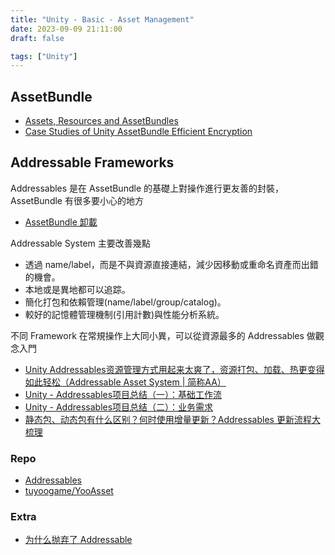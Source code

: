 ```yaml
---
title: "Unity - Basic - Asset Management"
date: 2023-09-09 21:11:00
draft: false

tags: ["Unity"]
---
```


## AssetBundle
- [Assets, Resources and AssetBundles](https://learn.unity.com/tutorial/assets-resources-and-assetbundles#)
- [Case Studies of Unity AssetBundle Efficient Encryption](https://blog.en.uwa4d.com/2022/02/26/case-studies-of-unity-assetbundle-efficient-encryption/)

## Addressable Frameworks

Addressables 是在 AssetBundle 的基礎上對操作進行更友善的封裝，AssetBundle 有很多要小心的地方
- [AssetBundle 卸載](https://juejin.cn/post/7066814466167422989)

Addressable System 主要改善幾點
- 透過 name/label，而是不與資源直接連結，減少因移動或重命名資產而出錯的機會。
- 本地或是異地都可以追踪。
- 簡化打包和依賴管理(name/label/group/catalog)。
- 較好的記憶體管理機制(引用計數)與性能分析系統。

不同 Framework 在常規操作上大同小異，可以從資源最多的 Addressables 做觀念入門
- [Unity Addressables资源管理方式用起来太爽了，资源打包、加载、热更变得如此轻松（Addressable Asset System | 简称AA）](https://blog.csdn.net/linxinfa/article/details/122390621)
- [Unity - Addressables项目总结（一）：基础工作流](https://zhuanlan.zhihu.com/p/588120058)
- [Unity - Addressables项目总结（二）：业务需求](https://zhuanlan.zhihu.com/p/592124758)
- [静态包、动态包有什么区别？何时使用增量更新？Addressables 更新流程大梳理](https://www.bilibili.com/read/cv11642315/)

### Repo
- [Addressables](https://docs.unity3d.com/Packages/com.unity.addressables@1.21/manual/index.html)
- [tuyoogame/YooAsset](https://github.com/tuyoogame/YooAsset)

### Extra
- [为什么抛弃了 Addressable](https://www.liuocean.com/archives/wei-shi-me-pao-qi-liao-addressable)